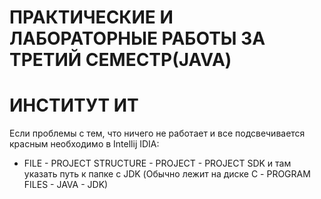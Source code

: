 # ПРАКТИЧЕСКИЕ И ЛАБОРАТОРНЫЕ РАБОТЫ ЗА ТРЕТИЙ СЕМЕСТР(JAVA)
# ИНСТИТУТ ИТ

Если проблемы с тем, что ничего не работает и все подсвечивается красным необходимо в Intellij IDIA:
- FILE - PROJECT STRUCTURE - PROJECT - PROJECT SDK 
и там указать путь к папке с JDK (Обычно лежит на диске С - PROGRAM FILES - JAVA - JDK)

